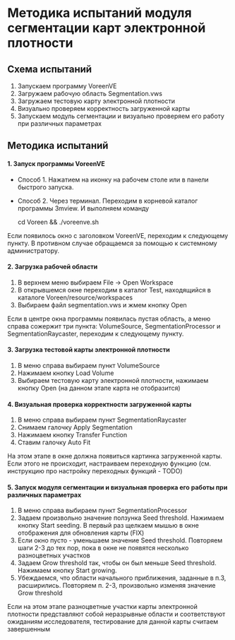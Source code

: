 Методика испытаний модуля сегментации карт электронной плотности
================================================================

Схема испытаний
---------------
1. Запускаем программу VoreenVE
2. Загружаем рабочую область Segmentation.vws
3. Загружаем тестовую карту электронной плотности
4. Визуально проверяем корректность загруженной карты
5. Запускаем модуль сегментации и визуально проверяем его работу при различных параметрах


Методика испытаний
------------------

#### 1. Запуск программы VoreenVE

* Способ 1. Нажатием на иконку на рабочем столе или в панели быстрого запуска.
* Способ 2. Через терминал. Переходим в корневой каталог программы 3mview. И выполняем команду

    cd Voreen && ./voreenve.sh

Если появилось окно с заголовком VoreenVE, переходим к следующему пункту. В противном случае обращаемся за помощью к системному администратору.

#### 2. Загрузка рабочей области

1. В верхнем меню выбираем File -> Open Workspace
2. В открывшемся окне переходим в каталог Test, находящийся в каталоге Voreen/resource/workspaces
3. Выбираем файл segmentation.vws и жмем кнопку Open

Если в центре окна программы появилась пустая область, а меню справа сожержит три пункта: VolumeSource, SegmentationProcessor и SegmentationRaycaster, переходим к следующему пункту.

#### 3. Загрузка тестовой карты электронной плотности

1. В меню справа выбираем пункт VolumeSource
2. Нажимаем кнопку Load Volume
3. Выбираем тестовую карту электронной плотности, нажимаем кнопку Open (на данном этапе карта не отобразится)

#### 4. Визуальная проверка корректности загруженной карты

1. В меню справа выбираем пункт SegmentationRaycaster
2. Снимаем галочку Apply Segmentation
3. Нажимаем кнопку Transfer Function
4. Ставим галочку Auto Fit

На этом этапе в окне должна появиться картинка загруженной карты. Если этого не происходит, настраиваем переходную функцию (см. инструкцию про настройку переходных функций - TODO)

#### 5. Запуск модуля сегментации и визуальная проверка его работы при различных параметрах

1. В меню справа выбираем пункт SegmentationProcessor
2. Задаем произвольно значение ползунка Seed threshold. Нажимаем кнопку Start seeding. В первый раз щелкаем мышью в окне отображения для обновления карты (FIX)
3. Если окно пусто - уменьшаем значение Seed threshold. Повторяем шаги 2-3 до тех пор, пока в окне не появятся несколько разноцветных участков
4. Задаем Grow threshold так, чтобы он был меньше Seed threshold. Нажимаем кнопку Start growing.
5. Убеждаемся, что области начального приближения, заданные в п.3, расширились. Повторяем п. 2-3, произвольно изменяя значение Grow threshold
 
Если на этом этапе разноцветные участки карты электронной плотности представляют собой неразрывные области и соответствуют ожиданиям исследователя, тестирование для данной карты считаем завершенным
